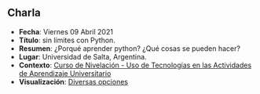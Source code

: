 ## Charla
* **Fecha**: Viernes 09 Abril 2021
* **Título**: sin límites con Python. 
* **Resumen**: ¿Porqué aprender python? ¿Qué cosas se pueden hacer?
* **Lugar**: Universidad de Salta, Argentina.
* **Contexto**: [Curso de Nivelación - Uso de Tecnologías en las Actividades de Aprendizaje Universitario](http://radio.unsa.edu.ar/index.php/facultades/fac-ciencias-naturales/4637-curso-de-nivelacion-en-el-uso-de-la-tecnologia-en-las-actividades-de-aprendizaje-universitario)
* **Visualización**: [Diversas opciones](https://sebastiandres.github.io/talk_2021_04_UNSA_Argentina/)